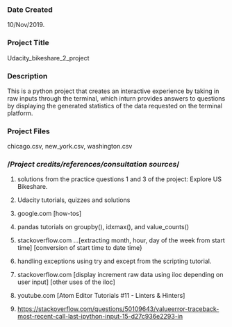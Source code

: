 ### Date Created 
10/Nov/2019.

### Project Title
Udacity_bikeshare_2_project

### Description
This is a python project that creates an interactive experience by taking in 
raw inputs through the terminal, which inturn provides answers to questions by 
displaying the generated statistics of the data requested on the terminal platform. 

### Project Files
chicago.csv, new_york.csv, washington.csv

### /***Project credits/references/consultation sources***/

1. solutions from the practice questions 1 and 3 of the project: Explore US Bikeshare.

2. Udacity tutorials, quizzes and solutions

3. google.com [how-tos]

4. pandas tutorials on groupby(), idxmax(), and value_counts()

5. stackoverflow.com ...[extracting month, hour, day of the week from start time]
                        [conversion of start time to date time}

6. handling exceptions using try and except from the scripting tutorial.

7. stackoverflow.com [display increment raw data using iloc depending on user input]
                     [other uses of the iloc]

8. youtube.com [Atom Editor Tutorials #11 - Linters & Hinters]

9. https://stackoverflow.com/questions/50109643/valueerror-traceback-most-recent-call-last-ipython-input-15-d27c936e2293-in



